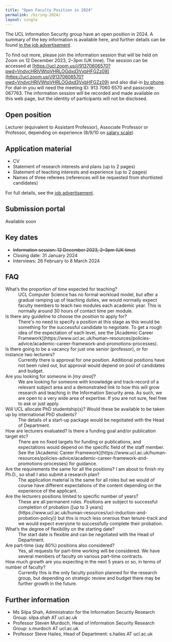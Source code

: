 ```yaml
---
title: "Open Faculty Position in 2024"
permalink: /hiring-2024/
layout: single
---
```


The UCL Information Security group have an open position in 2024. A summary of the key information is available here, and further details can be found [in the job advertisement](/uploads/2023-12-19%20UCL%20Job%20Description.pdf).

To find out more, please join the information session that will be held on Zoom on 12 December 2023, 2–3pm (UK time). The session can be accessed at [https://ucl.zoom.us/j/91370606570?pwd=VndvcHRlVWtqVHRLOGdxd3VxbHFGZz09](https://ucl.zoom.us/j/91370606570?pwd=VndvcHRlVWtqVHRLOGdxd3VxbHFGZz09) and also dial-in [by phone](https://ucl.zoom.us/u/a64b5aDKR). For dial-in you will need the meeting ID: 913 7060 6570 and passcode: 067763. The information session will be recorded and made available on this web page, but the identity of participants will not be disclosed.

## Open position

Lecturer (equivalent to Assistant Professor), Associate Professor or Professor, depending on experience (8/9/10 on [salary scale](https://www.ucl.ac.uk/human-resources/pay-benefits/salary-scales))

## Application material

- CV
- Statement of research interests and plans (up to 2 pages)
- Statement of teaching interests and experience (up to 2 pages)
- Names of three referees (references will be requested from shortlisted candidates)

For full details, see the [job advertisement](/uploads/2023-12-19%20UCL%20Job%20Description.pdf).

## Submission portal

Available soon
  
## Key dates

- <s>Information session: 12 December 2023, 2–3pm (UK time)</s>
- Closing date: 31 January 2024
- Interviews: 26 February to 8 March 2024

## FAQ

<dl>
  <dt>What’s the proportion of time expected for teaching?</dt>
  <dd>UCL Computer Science has no formal workload model, but after a gradual ramping up of teaching duties, we would normally expect faculty members to teach two modules each academic year. This is normally around 30 hours of contact time per module.</dd>
  <dt>Is there any guideline to choose the position to apply for?</dt>
  <dd>There's no need to specify a position at this stage as this would be something for the successful candidate to negotiate. To get a rough idea of the expectation of each level, see the [Academic Career Framework](https://www.ucl.ac.uk/human-resources/policies-advice/academic-career-framework-and-promotions-processes).</dd>
  <dt>Is there going to be a vacancy for just one senior (professor), or for instance two lecturers?</dt>
  <dd>Currently there is approval for one position. Additional positions have not been ruled out, but approval would depend on pool of candidates and budget.</dd>
  <dt>Are you looking for someone in <em>[my area]</em>?</dt>
  <dd>We are looking for someone with knowledge and track-record of a relevant subject area and a demonstrated link to how this will grow research and teaching in the Information Security area. As such, we are open to a very wide area of expertise. If you are not sure, feel free to ask or just apply.</dd>
  <dt>Will UCL allocate PhD studentship(s)? Would these be available to be taken up by international PhD students?</dt>
  <dd>The details of a start-up package would be negotiated with the Head of Department.</dd>
  <dt>How are lecturers evaluated? Is there a funding goal and/or publication target etc?</dt>
  <dd>There are no fixed targets for funding or publications, and expectations would depend on the specific field of the staff member. See the [Academic Career Framework](https://www.ucl.ac.uk/human-resources/policies-advice/academic-career-framework-and-promotions-processes) for guidance.</dd>
  <dt>Are the requirements the same for all the positions? I am about to finish my Ph.D., so shall I also submit a research plan?</dt>
  <dd>The application material is the same for all roles but we would of course have different expectations of the content depending on the experience of the applicant.</dd>
  <dt>Are the lecturers positions limited to specific number of years?</dt>
  <dd>These are all permanent roles. Positions are subject to successful completion of probation ([up to 3 years](https://www.ucl.ac.uk/human-resources/ucl-induction-and-probation-policy)) but this is much less onerous than tenure-track and we would expect everyone to successfully complete their probation.</dd>
  <dt>What’s the degree of flexibility on the starting date?</dt>
  <dd>The start date is flexible and can be negotiated with the Head of Department.</dd>
  <dt>Are part-time (say 80%) positions also considered?</dt>
  <dd>Yes, all requests for part-time working will be considered. We have several members of faculty on various part-time contracts.</dd>
  <dt>How much growth are you expecting in the next 5 years or so, in terms of number of faculty?</dt>
  <dd>Currently this is the only faculty position planned for the research group, but depending on strategic review and budget there may be further growth in the future.</dd>
</dl>

## Further information

- Ms Silpa Shah, Administrator for the Information Security Research Group: silpa.shah AT ucl.ac.uk
- Professor Steven Murdoch, Head of Information Security Research Group: s.murdoch AT ucl.ac.uk
- Professor Steve Hailes, Head of Department: s.hailes AT ucl.ac.uk

